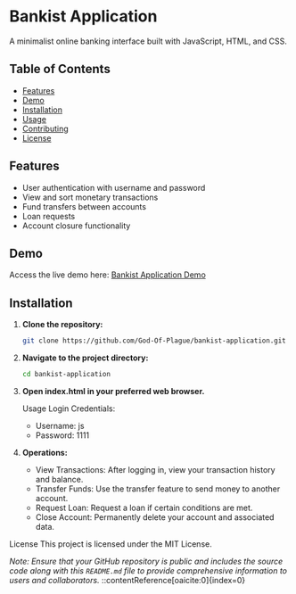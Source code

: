 # Bankist Application

A minimalist online banking interface built with JavaScript, HTML, and CSS.

## Table of Contents

- [Features](#features)
- [Demo](#demo)
- [Installation](#installation)
- [Usage](#usage)
- [Contributing](#contributing)
- [License](#license)

## Features

- User authentication with username and password
- View and sort monetary transactions
- Fund transfers between accounts
- Loan requests
- Account closure functionality

## Demo

Access the live demo here: [Bankist Application Demo](https://bankist-dom.netlify.app/)

## Installation

1. **Clone the repository:**

   ```bash
   git clone https://github.com/God-Of-Plague/bankist-application.git
2. **Navigate to the project directory:**
   ```bash
   cd bankist-application
3. **Open index.html in your preferred web browser.**

      Usage
      Login Credentials:
      
      - Username: js
      - Password: 1111
4. **Operations:**

      - View Transactions: After logging in, view your transaction history and balance.
      - Transfer Funds: Use the transfer feature to send money to another account.
      - Request Loan: Request a loan if certain conditions are met.
      - Close Account: Permanently delete your account and associated data.

License
This project is licensed under the MIT License.

*Note: Ensure that your GitHub repository is public and includes the source code along with this `README.md` file to provide comprehensive information to users and collaborators.*
::contentReference[oaicite:0]{index=0}
 
